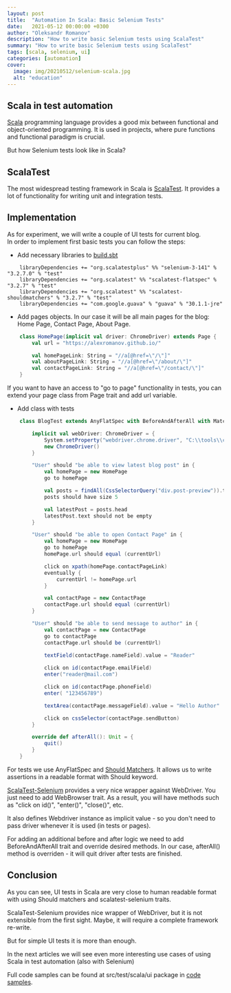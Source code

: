 ```yaml
---
layout: post
title:  "Automation In Scala: Basic Selenium Tests"
date:   2021-05-12 00:00:00 +0300
author: "Oleksandr Romanov"
description: "How to write basic Selenium tests using ScalaTest"
summary: "How to write basic Selenium tests using ScalaTest"
tags: [scala, selenium, ui]
categories: [automation]
cover:
  image: img/20210512/selenium-scala.jpg
  alt: "education"
---
```


## Scala in test automation

[Scala][Scala] programming language provides a good mix between functional and object-oriented programming. It is used in projects, where pure functions and functional paradigm is crucial. 

But how Selenium tests look like in Scala?

## ScalaTest

The most widespread testing framework in Scala is [ScalaTest][Scalatest]. It provides a lot of functionality for writing unit and integration tests.

## Implementation

As for experiment, we will write a couple of UI tests for current blog.  
In order to implement first basic tests you can follow the steps: 

* Add necessary libraries to [build.sbt][sbt]

```
    libraryDependencies += "org.scalatestplus" %% "selenium-3-141" % "3.2.7.0" % "test"
    libraryDependencies += "org.scalatest" %% "scalatest-flatspec" % "3.2.7" % "test"
    libraryDependencies += "org.scalatest" %% "scalatest-shouldmatchers" % "3.2.7" % "test"
    libraryDependencies += "com.google.guava" % "guava" % "30.1.1-jre"

```

* Add pages objects. In our case it will be all main pages for the blog: Home Page, Contact Page, About Page.

``` scala
    class HomePage(implicit val driver: ChromeDriver) extends Page {
        val url = "https://alexromanov.github.io/"

        val homePageLink: String = "//a[@href=\"/\"]"
        val aboutPageLink: String = "//a[@href=\"/about/\"]"
        val contactPageLink: String = "//a[@href=\"/contact/\"]"
    }
```

If you want to have an access to "go to page" functionality in tests, you can extend your page class from Page trait and add url variable. 

* Add class with tests

``` scala
    class BlogTest extends AnyFlatSpec with BeforeAndAfterAll with Matchers with Eventually with WebBrowser {

        implicit val webDriver: ChromeDriver = {
            System.setProperty("webdriver.chrome.driver", "C:\\tools\\chromedriver_win32\\chromedriver.exe")
            new ChromeDriver()
        }

        "User" should "be able to view latest blog post" in {
            val homePage = new HomePage
            go to homePage

            val posts = findAll(CssSelectorQuery("div.post-preview")).toList
            posts should have size 5

            val latestPost = posts.head
            latestPost.text should not be empty
        }

        "User" should "be able to open Contact Page" in {
            val homePage = new HomePage
            go to homePage
            homePage.url should equal (currentUrl)

            click on xpath(homePage.contactPageLink)
            eventually {
                currentUrl != homePage.url
            }

            val contactPage = new ContactPage
            contactPage.url should equal (currentUrl)
        }

        "User" should "be able to send message to author" in {
            val contactPage = new ContactPage
            go to contactPage
            contactPage.url should be (currentUrl)
            
            textField(contactPage.nameField).value = "Reader"

            click on id(contactPage.emailField)
            enter("reader@mail.com")

            click on id(contactPage.phoneField)
            enter( "123456789")

            textArea(contactPage.messageField).value = "Hello Author"

            click on cssSelector(contactPage.sendButton)
        }

        override def afterAll(): Unit = {
            quit()
        }
    }
```

For tests we use AnyFlatSpec and [Should Matchers][Matchers]. It allows us to write assertions in a readable format with Should keyword.  

[ScalaTest-Selenium][ScalaTest-Selenium] provides a very nice wrapper against WebDriver. You just need to add WebBrowser trait. As a result, you will have methods such as "click on id()", "enter()", "close()", etc.  

It also defines Webdriver instance as implicit value - so you don't need to pass driver whenever it is used (in tests or pages).  

For adding an additional before and after logic we need to add BeforeAndAfterAll trait and override desired methods. In our case, afterAll() method is overriden - it will quit driver after tests are finished.

## Conclusion

As you can see, UI tests in Scala are very close to human readable format with using Should matchers and scalatest-selenium traits. 

ScalaTest-Selenium provides nice wrapper of WebDriver, but it is not extensible from the first sight. Maybe, it will require a complete framework re-write.  

But for simple UI tests it is more than enough.  

In the next articles we will see even more interesting use cases of using Scala in test automation (also with Selenium)  

Full code samples can be found at src/test/scala/ui package in [code samples][source repo].  

[Scala]: https://www.scala-lang.org/
[ScalaTest-Selenium]: https://www.scalatest.org/plus/selenium
[source repo]: https://github.com/alexromanov/scala-automation-samples
[ScalaTest]: https://www.scalatest.org/
[Matchers]: https://www.scalatest.org/user_guide/using_matchers
[sbt]: https://www.scala-sbt.org/
